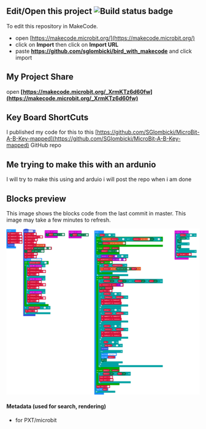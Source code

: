 ## Edit/Open this project ![Build status badge](https://github.com/sglombicki/bird_with_makecode/workflows/MakeCode/badge.svg)

To edit this repository in MakeCode.

* open [https://makecode.microbit.org/](https://makecode.microbit.org/)
* click on **Import** then click on **Import URL**
* paste **https://github.com/sglombicki/bird_with_makecode** and click import

## My Project Share

open **[https://makecode.microbit.org/_XrmKTz6d60fw](https://makecode.microbit.org/_XrmKTz6d60fw)**

## Key Board ShortCuts

I published my code for this to this [https://github.com/SGlombicki/MicroBit-A-B-Key-mapped](https://github.com/SGlombicki/MicroBit-A-B-Key-mapped) GitHub repo

## Me trying to make this with an ardunio
I will try to make this using and arduio i will post the repo when i am done

## Blocks preview

This image shows the blocks code from the last commit in master.
This image may take a few minutes to refresh.

![A rendered view of the blocks](https://github.com/sglombicki/bird_with_makecode/raw/master/.github/makecode/blocks.png)

#### Metadata (used for search, rendering)

* for PXT/microbit
<script src="https://makecode.com/gh-pages-embed.js"></script><script>makeCodeRender("{{ site.makecode.home_url }}", "{{ site.github.owner_name }}/{{ site.github.repository_name }}");</script>
